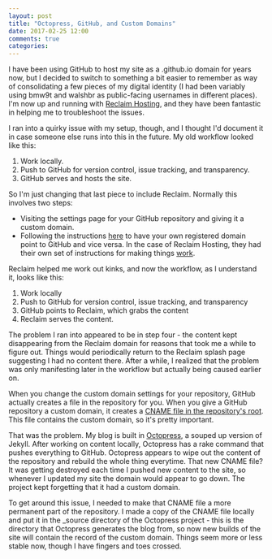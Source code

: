 ```yaml
---
layout: post
title: "Octopress, GitHub, and Custom Domains"
date: 2017-02-25 12:00
comments: true
categories: 
---
```

I have been using GitHub to host my site as a .github.io domain for years now, but I decided to switch to something a bit easier to remember as way of consolidating a few pieces of my digital identity (I had been variably using bmw9t and walshbr as public-facing usernames in different places). I'm now up and running with [Reclaim Hosting](https://reclaimhosting.com/), and they have been fantastic in helping me to troubleshoot the issues. 

I ran into a quirky issue with my setup, though, and I thought I'd document it in case someone else runs into this in the future. My old workflow looked like this:

1. Work locally.
2. Push to GitHub for version control, issue tracking, and transparency.
3. GitHub serves and hosts the site.

So I'm just changing that last piece to include Reclaim. Normally this involves two steps:

* Visiting the settings page for your GitHub repository and giving it a custom domain.
* Following the instructions [here](https://help.github.com/articles/quick-start-setting-up-a-custom-domain/) to have your own registered domain point to GitHub and vice versa. In the case of Reclaim Hosting, they had their own set of instructions for making things [work](https://community.reclaimhosting.com/t/domain-mapping-to-github/270).

Reclaim helped me work out kinks, and now the workflow, as I understand it, looks like this:

1. Work locally
2. Push to GitHub for version control, issue tracking, and transparency
3. GitHub points to Reclaim, which grabs the content
4. Reclaim serves the content.

The problem I ran into appeared to be in step four - the content kept disappearing from the Reclaim domain for reasons that took me a while to figure out. Things would periodically return to the Reclaim splash page suggesting I had no content there. After a while, I realized that the problem was only manifesting later in the workflow but actually being caused earlier on.

When you change the custom domain settings for your repository, GitHub actually creates a file in the repository for you. When you give a GitHub repository a custom domain, it creates a [CNAME file in the repository's root](https://github.com/walshbr/walshbr.github.io/blob/master/CNAME). This file contains the custom domain, so it's pretty important. 

That was the problem. My blog is built in [Octopress](http://octopress.org/), a souped up version of Jekyll. After working on content locally, Octopress has a rake command that pushes everything to GitHub. Octopress appears to wipe out the content of the repository and rebuild the whole thing everytime. That new CNAME file? It was getting destroyed each time I pushed new content to the site, so whenever I updated my site the domain would appear to go down. The project kept forgetting that it had a custom domain.

To get around this issue, I needed to make that CNAME file a more permanent part of the repository. I made a copy of the CNAME file locally and put it in the _source directory of the Octopress project - this is the directory that Octopress generates the blog from, so now new builds of the site will contain the record of the custom domain. Things seem more or less stable now, though I have fingers and toes crossed.